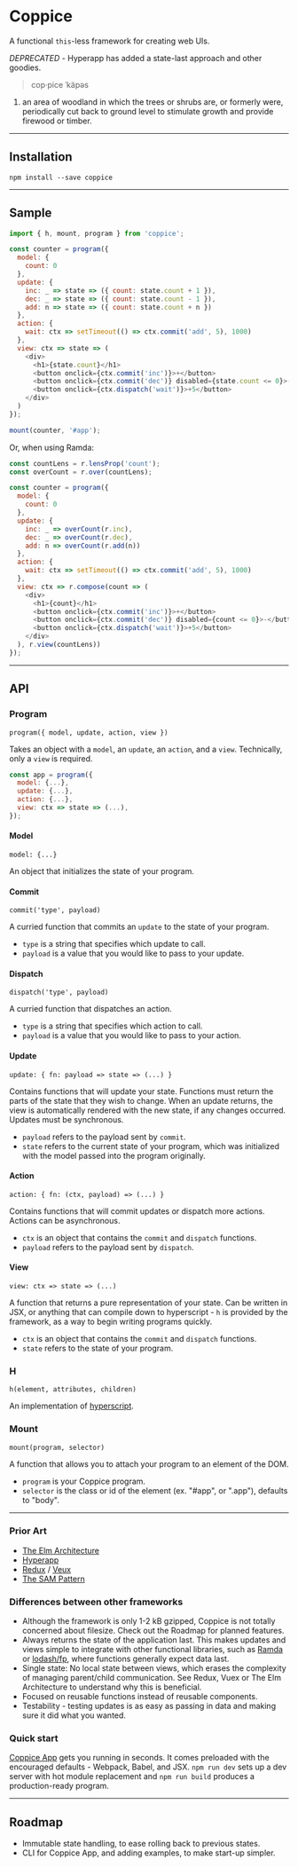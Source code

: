 # Coppice

A functional `this`-less framework for creating web UIs.

*DEPRECATED* - Hyperapp has added a state-last approach and other goodies.

> cop·pice ˈkäpəs<br>
1. an area of woodland in which the trees or shrubs are, or formerly were, periodically cut back to ground level to stimulate growth and provide firewood or timber.

---

## Installation

`npm install --save coppice`

---

## Sample

```js
import { h, mount, program } from 'coppice';

const counter = program({
  model: {
    count: 0
  },
  update: {
    inc: _ => state => ({ count: state.count + 1 }),
    dec: _ => state => ({ count: state.count - 1 }),
    add: n => state => ({ count: state.count + n })
  },
  action: {
    wait: ctx => setTimeout(() => ctx.commit('add', 5), 1000)
  },
  view: ctx => state => (
    <div>
      <h1>{state.count}</h1>
      <button onclick={ctx.commit('inc')}>+</button>
      <button onclick={ctx.commit('dec')} disabled={state.count <= 0}>-</button>
      <button onclick={ctx.dispatch('wait')}>+5</button>
    </div>
  )
});

mount(counter, '#app');
```

Or, when using Ramda:

```js
const countLens = r.lensProp('count');
const overCount = r.over(countLens);

const counter = program({
  model: {
    count: 0
  },
  update: {
    inc: _ => overCount(r.inc),
    dec: _ => overCount(r.dec),
    add: n => overCount(r.add(n))
  },
  action: {
    wait: ctx => setTimeout(() => ctx.commit('add', 5), 1000)
  },
  view: ctx => r.compose(count => (
    <div>
      <h1>{count}</h1>
      <button onclick={ctx.commit('inc')}>+</button>
      <button onclick={ctx.commit('dec')} disabled={count <= 0}>-</button>
      <button onclick={ctx.dispatch('wait')}>+5</button>
    </div>
  ), r.view(countLens))
});
```

---

## API

### Program

`program({ model, update, action, view })`

Takes an object with a `model`, an `update`, an `action`, and a `view`. Technically, only a `view` is required.

```js
const app = program({
  model: {...},
  update: {...},
  action: {...},
  view: ctx => state => (...),
});
```

#### Model

`model: {...}`

An object that initializes the state of your program.

#### Commit

`commit('type', payload)`

A curried function that commits an `update` to the state of your program.

- `type` is a string that specifies which update to call.
- `payload` is a value that you would like to pass to your update.

#### Dispatch

`dispatch('type', payload)`

A curried function that dispatches an action.

- `type` is a string that specifies which action to call.
- `payload` is a value that you would like to pass to your action.

#### Update

`update: { fn: payload => state => (...) }`

Contains functions that will update your state. Functions must return the parts of the state that they wish to change. When an update returns, the view is automatically rendered with the new state, if any changes occurred. Updates must be synchronous.

- `payload` refers to the payload sent by `commit`.
- `state` refers to the current state of your program, which was initialized with the model passed into the program originally.

#### Action

`action: { fn: (ctx, payload) => (...) }`

Contains functions that will commit updates or dispatch more actions. Actions can be asynchronous.

- `ctx` is an object that contains the `commit` and `dispatch` functions.
- `payload` refers to the payload sent by `dispatch`.

#### View

`view: ctx => state => (...)`

A function that returns a pure representation of your state. Can be written in JSX, or anything that can compile down to hyperscript - `h` is provided by the framework, as a way to begin writing programs quickly.

- `ctx` is an object that contains the `commit` and `dispatch` functions.
- `state` refers to the state of your program.

### H

`h(element, attributes, children)`

An implementation of [hyperscript](https://github.com/hyperhype/hyperscript).

### Mount

`mount(program, selector)`

A function that allows you to attach your program to an element of the DOM.

- `program` is your Coppice program.
- `selector` is the class or id of the element (ex. "#app", or ".app"), defaults to "body".

---

### Prior Art

- [The Elm Architecture](https://guide.elm-lang.org/architecture/)
- [Hyperapp](https://github.com/hyperapp/hyperapp)
- [Redux](https://github.com/reactjs/redux) / [Veux](https://github.com/vuejs/vuex)
- [The SAM Pattern](http://sam.js.org/)

### Differences between other frameworks

- Although the framework is only 1-2 kB gzipped, Coppice is not totally concerned about filesize. Check out the Roadmap for planned features.
- Always returns the state of the application last. This makes updates and views simple to integrate with other functional libraries, such as [Ramda](http://ramdajs.com/) or [lodash/fp](https://github.com/lodash/lodash/tree/4.17.4-npm/fp), where functions generally expect data last.
- Single state: No local state between views, which erases the complexity of managing parent/child communication. See Redux, Vuex or The Elm Architecture to understand why this is beneficial.
- Focused on reusable functions instead of reusable components.
- Testability - testing updates is as easy as passing in data and making sure it did what you wanted.

### Quick start

[Coppice App](https://github.com/brandonchartier/coppice-app) gets you running in seconds. It comes preloaded with the encouraged defaults - Webpack, Babel, and JSX. `npm run dev` sets up a dev server with hot module replacement and `npm run build` produces a production-ready program.

---

## Roadmap

- Immutable state handling, to ease rolling back to previous states.
- CLI for Coppice App, and adding examples, to make start-up simpler.
